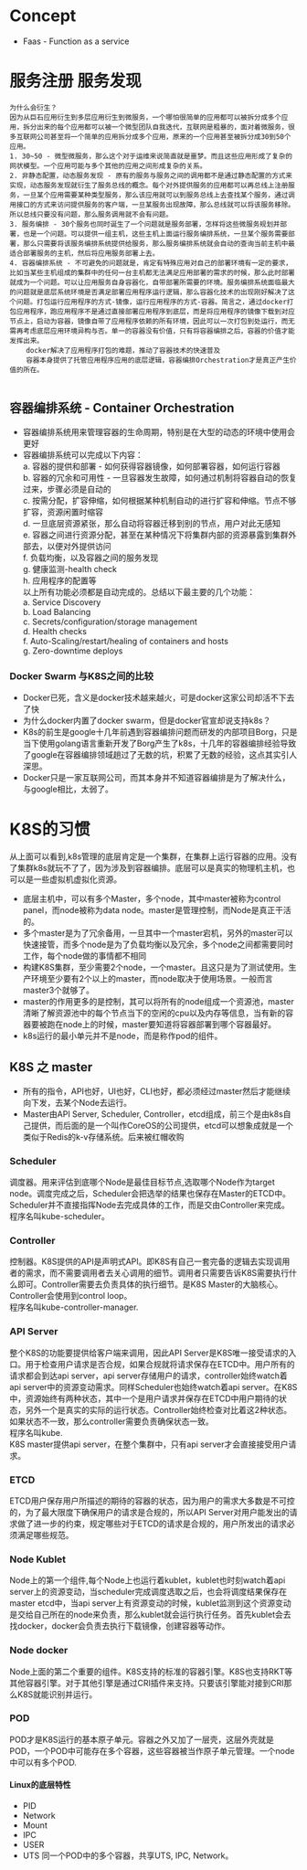 # Concept
* Faas - Function as a service

# 服务注册 服务发现
```
为什么会衍生？
因为从巨石应用衍生到多层应用衍生到微服务，一个哪怕很简单的应用都可以被拆分成多个应用，拆分出来的每个应用都可以被一个微型团队自我迭代，互联网是粗暴的，面对着微服务，很多互联网公司甚至将一个简单的应用拆分成多个应用，原来的一个应用甚至被拆分成30到50个应用。
1. 30~50 - 微型微服务，那么这个对于运维来说简直就是噩梦。而且这些应用形成了复杂的网状模型。一个应用可能与多个其他的应用之间形成复杂的关系。
2. 非静态配置，动态服务发现 - 原有的服务与服务之间的调用都不是通过静态配置的方式来实现，动态服务发现就衍生了服务总线的概念。每个对外提供服务的应用都可以再总线上注册服务，一旦某个应用需要某种类型服务，那么该应用就可以到服务总线上去查找某个服务，通过调用接口的方式来访问提供服务的客户端，一旦某服务出现故障，那么总线就可以将该服务移除。所以总线只要没有问题，那么服务调用就不会有问题。
3. 服务编排 - 30个服务也同时诞生了一个问题就是服务部署，怎样将这些微服务规划并部署，也是一个问题。可以提供一组主机，这些主机上面运行服务编排系统，一旦某个服务需要部署，那么只需要将该服务编排系统提供给服务，那么服务编排系统就会自动的查询当前主机中最适合部署服务的主机，然后将应用服务部署上去。
4. 容器编排系统 - 不可避免的问题就是，肯定有特殊应用对自己的部署环境有一定的要求，比如当某些主机组成的集群中的任何一台主机都无法满足应用部署的需求的时候，那么此时部署就成为一个问题。可以让应用服务自身容器化，自带部署所需要的环境。服务编排系统面临最大的问题就是底层系统环境是否满足部署应用程序运行逻辑，那么容器化技术的出现刚好解决了这个问题。打包运行应用程序的方式-镜像，运行应用程序的方式-容器。简言之，通过docker打包应用程序，跑应用程序不是通过直接部署应用程序到底层，而是将应用程序的镜像下载到对应节点上，启动为容器，镜像自带了应用程序依赖的所有环境，因此可以一次打包到处运行，而无需再考虑底层应用环境异构与否。单一的容器没有价值，只有将容器编排之后，容器的价值才能发挥出来。
    docker解决了应用程序打包的难题，推动了容器技术的快速普及
    容器本身提供了托管应用程序应用的底层逻辑，容器编排Orchestration才是真正产生价值的所在。


```

## 容器编排系统 - Container Orchestration
* 容器编排系统用来管理容器的生命周期，特别是在大型的动态的环境中使用会更好
* 容器编排系统可以完成以下内容：<br>
    a. 容器的提供和部署 - 如何获得容器镜像，如何部署容器，如何运行容器<br>
    b. 容器的冗余和可用性 - 一旦容器发生故障，如何通过机制将容器自动的恢复过来，步骤必须是自动的<br>
    c. 按需分配，扩容伸缩，如何根据某种机制自动的进行扩容和伸缩。节点不够扩容，资源闲置时缩容<br>
    d. 一旦底层资源紧张，那么自动将容器迁移到别的节点，用户对此无感知<br>
    e. 容器之间进行资源分配，甚至在某种情况下将集群内部的资源暴露到集群外部去，以便对外提供访问<br>
    f. 负载均衡，以及容器之间的服务发现<br>
    g. 健康监测-health check<br>
    h. 应用程序的配置等<br>
以上所有功能必须都是自动完成的。总结以下最主要的几个功能：<br>
    a. Service Discovery<br>
    b. Load Balancing<br>
    c. Secrets/configuration/storage management<br>
    d. Health checks<br>
    f. Auto-Scaling/restart/healing of containers and hosts<br>
    g. Zero-downtime deploys<br>

### Docker Swarm 与K8S之间的比较
* Docker已死，含义是docker技术越来越火，可是docker这家公司却活不下去了快
* 为什么docker内置了docker swarm，但是docker官宣却说支持k8s？
* K8s的前生是google十几年前遇到容器编排问题而研发的内部项目Borg，只是当下使用golang语言重新开发了Borg产生了k8s，十几年的容器编排经验导致了google在容器编排领域趟过了无数的坑，积累了无数的经验，这点其实引人深思。
* Docker只是一家互联网公司，而其本身并不知道容器编排是为了解决什么，与google相比，太弱了。


# K8S的习惯
从上面可以看到,k8s管理的底层肯定是一个集群，在集群上运行容器的应用。没有了集群k8s就玩不了了，因为涉及到容器编排。底层可以是真实的物理机主机，也可以是一些虚拟机虚拟化资源。
* 底层主机中，可以有多个Master，多个node，其中master被称为control panel，而node被称为data node。master是管理控制，而Node是真正干活的。
* 多个master是为了冗余备用，一旦其中一个master宕机，另外的master可以快速接管，而多个node是为了负载均衡以及冗余，多个node之间都需要同时工作，每个node做的事情都不相同
* 构建K8S集群，至少需要2个node，一个master。且这只是为了测试使用。生产环境至少要有2个以上的master，而node取决于使用场景。一般而言master3个就够了。
* master的作用更多的是控制，其可以将所有的node组成一个资源池，master清晰了解资源池中的每个节点当下的空闲的cpu以及内存等信息，当有新的容器要被跑在node上的时候，master要知道将容器部署到哪个容器最好。
* k8s运行的最小单元并不是node，而是称作pod的组件。


## K8S 之 master
* 所有的指令，API也好，UI也好，CLI也好，都必须经过master然后才能继续向下发，去某个Node去运行。
* Master由API Server, Scheduler, Controller，etcd组成，前三个是由k8s自己提供，而后面的是一个叫作CoreOS的公司提供，etcd可以想象成就是一个类似于Redis的k-v存储系统。后来被红帽收购

### Scheduler
调度器。用来评估到底哪个Node是最佳目标节点,选取哪个Node作为target node。调度完成之后，Scheduler会把选举的结果也保存在Master的ETCD中。Scheduler并不直接指挥Node去完成具体的工作，而是交由Controller来完成。
<br>
程序名叫kube-scheduler。

### Controller
控制器。K8S提供的API是声明式API。即K8S有自己一套完备的逻辑去实现调用者的需求，而不需要调用者去关心调用的细节。调用者只需要告诉K8S需要执行什么即可。Controller需要去负责具体的执行细节。是K8S Master的大脑核心。Controller会使用到control loop。
<br>
程序名叫kube-controller-manager.

### API Server
整个K8S的功能要提供给客户端来调用，因此API Server是K8S唯一接受请求的入口。用于检查用户请求是否合规，如果合规就将请求保存在ETCD中。用户所有的请求都会到达api server，api server存储用户的请求，controller始终watch着api server中的资源变动需求。同样Scheduler也始终watch着api server。在K8S中，资源始终有两种状态，其中一个是用户请求并保存在ETCD中用户期待的状态，另外一个是真实的实际的运行状态。Controller始终检查对比着这2种状态。如果状态不一致，那么controller需要负责确保状态一致。<br>
程序名叫kube.<br>
K8S master提供api server，在整个集群中，只有api server才会直接接受用户请求。

### ETCD
ETCD用户保存用户所描述的期待的容器的状态，因为用户的需求大多数是不可控的，为了最大限度下确保用户的请求是合规的，所以API Server对用户能发出的请求做了进一步的约束，规定哪些对于ETCD的请求是合规的，用户所发出的请求必须满足哪些规范。

### Node Kublet
Node上的第一个组件,每个Node上也运行着kublet，kublet也时刻watch着api server上的资源变动，当scheduler完成调度选取之后，也会将调度结果保存在master etcd中，当api server上有资源变动的时候，kublet监测到这个资源变动是交给自己所在的node来负责，那么kublet就会运行执行任务。首先kublet会去找docker，docker会负责去执行下载镜像，创建容器等动作。

### Node docker
Node上面的第二个重要的组件。K8S支持的标准的容器引擎。K8S也支持RKT等其他容器引擎。对于其他引擎是通过CRI插件来支持。只要该引擎能对接到CRI那么K8S就能识别并运行。

### POD
POD才是K8S运行的基本原子单元。容器之外又加了一层壳，这层外壳就是POD，一个POD中可能存在多个容器，这些容器被当作原子单元管理。一个node中可以有多个POD.


#### Linux的底层特性
* PID
* Network
* Mount
* IPC
* USER
* UTS
同一个POD中的多个容器，共享UTS, IPC, Network。













